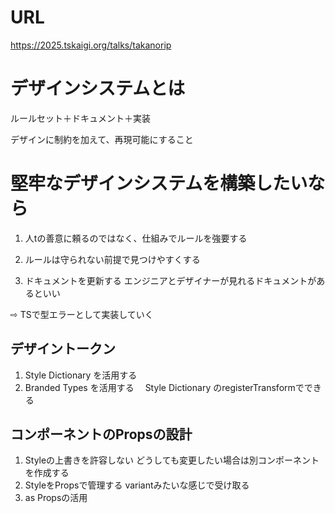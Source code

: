 # URL

https://2025.tskaigi.org/talks/takanorip

# デザインシステムとは

ルールセット＋ドキュメント＋実装

デザインに制約を加えて、再現可能にすること

# 堅牢なデザインシステムを構築したいなら

1. 人tの善意に頼るのではなく、仕組みでルールを強要する

2. ルールは守られない前提で見つけやすくする

3. ドキュメントを更新する
エンジニアとデザイナーが見れるドキュメントがあるといい


⇨ TSで型エラーとして実装していく

## デザイントークン
1. Style Dictionary を活用する
2. Branded Types を活用する
　Style Dictionary のregisterTransformでできる

## コンポーネントのPropsの設計
1. Styleの上書きを許容しない
どうしても変更したい場合は別コンポーネントを作成する
2. StyleをPropsで管理する
variantみたいな感じで受け取る
3. as Propsの活用


